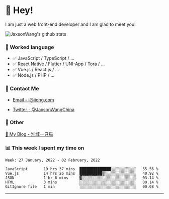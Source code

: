 # 👋 Hey!

I am just a web front-end developer and I am glad to meet you!

![JaxsonWang's github stats](https://github-readme-stats.vercel.app/api?username=JaxsonWang&&show_icons=true&&title_color=1abc9c&&icon_color=1abc9c)


### 📝 Worked language

- ✅ JavaScript / TypeScript / ...
- ✅ React Native / Flutter / UNI-App / Tora / ...
- ✅ Vue.js / React.js / ...
- ✅ Node.js / PHP / ...

### 📮 Contact Me

- [Email - i@iiong.com](mailto:i@iiong.com)

- [Twitter - @JaxsonWangChina](https://twitter.com/JaxsonWangChina)

### 🤪 Other

[📌 My Blog - 淮城一只猫](https://iiong.com)

### 📊 This week I spent my time on

<!--START_SECTION:waka-->
```text
Week: 27 January, 2022 - 02 February, 2022

JavaScript       19 hrs 37 mins  ██████████████░░░░░░░░░░░   55.56 % 
Vue.js           14 hrs 26 mins  ██████████▒░░░░░░░░░░░░░░   40.92 % 
JSON             1 hr 6 mins     ▓░░░░░░░░░░░░░░░░░░░░░░░░   03.14 % 
HTML             3 mins          ░░░░░░░░░░░░░░░░░░░░░░░░░   00.14 % 
GitIgnore file   1 min           ░░░░░░░░░░░░░░░░░░░░░░░░░   00.08 % 
```
<!--END_SECTION:waka-->

---

